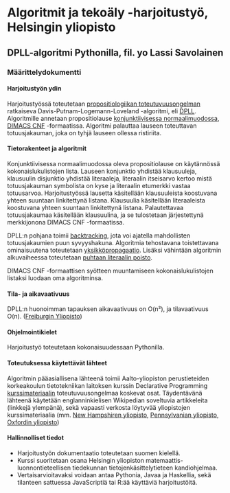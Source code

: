 # Algoritmit ja tekoäly -harjoitustyö, Helsingin yliopisto

## DPLL-algoritmi Pythonilla, fil. yo Lassi Savolainen

### Määrittelydokumentti

#### Harjoitustyön ydin

Harjoitustyössä toteutetaan [propositiologiikan toteutuvuusongelman](https://fi.wikipedia.org/wiki/Lauselogiikan_toteutuvuusongelma) ratkaiseva Davis-Putnam-Logemann-Loveland -algoritmi, eli [DPLL](https://en.wikipedia.org/wiki/DPLL_algorithm). Algoritmille annetaan propositiolause [konjunktiivisessa normaalimuodossa](https://fi.wikipedia.org/wiki/Konjunktiivinen_normaalimuoto), [DIMACS CNF](https://users.aalto.fi/~tjunttil/2021-DP-AUT/notes-sat/solving.html#the-dimacs-cnf-file-format) -formaatissa. Algoritmi palauttaa lauseen toteuttavan totuusjakauman, joka on tyhjä lauseen ollessa ristiriita.

#### Tietorakenteet ja algoritmit

Konjunktiivisessa normaalimuodossa oleva propositiolause on käytännössä kokonaislukulistojen lista. Lauseen konjunktio yhdistää klausuuleja, klausuulin disjunktio yhdistää literaaleja, literaalin itseisarvo kertoo mistä totuusjakauman symbolista on kyse ja literaalin etumerkki vastaa totuusarvoa. Harjoitustyössä lausetta käsitellään klausuuleista koostuvana yhteen suuntaan linkitettynä listana. Klausuulia käsitellään literaaleista koostuvana yhteen suuntaan linkitettynä listana. Palautettavaa totuusjakaumaa käsitellään klausuulina, ja se tulostetaan järjestettynä merkkijonona DIMACS CNF -formaatissa.

DPLL:n pohjana toimii [backtracking](https://en.wikipedia.org/wiki/Backtracking), jota voi ajatella mahdollisten totuusjakaumien puun syvyyshakuna. Algoritmia tehostavana toistettavana ominaisuutena toteutetaan [yksikköpropagaatio](https://en.wikipedia.org/wiki/Unit_propagation). Lisäksi vähintään algoritmin alkuvaiheessa toteutetaan [puhtaan literaalin poisto](https://users.aalto.fi/~tjunttil/2020-DP-AUT/notes-sat/preprocessing.html#pure-literal-elimination).

DIMACS CNF -formaattisen syötteen muuntamiseen kokonaislukulistojen listaksi luodaan oma algoritminsa.

#### Tila- ja aikavaativuus

DPLL:n huonoimman tapauksen aikavaativuus on O(n²), ja tilavaativuus O(n). ([Freiburgin Yliopisto](https://cca.informatik.uni-freiburg.de/sat/ss23/03))

#### Ohjelmointikielet

Harjoitustyö toteutetaan kokonaisuudessaan Pythonilla.

#### Toteutuksessa käytettävät lähteet

Algoritmin pääasiallisena lähteenä toimii Aalto-yliopiston perustieteiden korkeakoulun tietotekniikan laitoksen kurssin Declarative Programming [kurssimateriaalin](https://users.aalto.fi/~tjunttil/2020-DP-AUT/notes-sat/index.html) toteutuvuusongelmaa koskevat osat. Täydentävänä lähteenä käytetään englanninkielisen Wikipedian soveltuvia artikkeleita (linkkejä ylempänä), sekä vapaasti verkosta löytyvää yliopistojen kurssimateriaalia (mm. [New Hampshiren yliopisto](https://www.youtube.com/watch?v=ENHKXZg-a4c), [Pennsylvanian yliopisto](https://www.cis.upenn.edu/~cis1890/files/Lecture3.pdf), [Oxfordin yliopisto](https://www.cs.ox.ac.uk/people/james.worrell/lecture06.pdf))

#### Hallinnolliset tiedot

- Harjoitustyön dokumentaatio toteutetaan suomen kielellä.
- Kurssi suoritetaan osana Helsingin yliopiston matemaattis-luonnontieteellisen tiedekunnan tietojenkäsittelytieteen kandiohjelmaa.
- Vertaisarvioitavaksi voidaan antaa Pythonia, Javaa ja Haskellia, sekä tilanteen sattuessa JavaScriptiä tai R:ää käyttäviä harjoitustöitä.